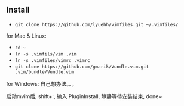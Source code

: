 ## Install

* `git clone https://github.com/lyuehh/vimfiles.git ~/.vimfiles/`

for Mac & Linux:

* `cd ~`
* `ln -s .vimfils/vim .vim`
* `ln -s .vimfiles/vimrc .vimrc`
* `git clone https://github.com/gmarik/Vundle.vim.git .vim/bundle/Vundle.vim`

for Windows:
自己想办法。。。

启动mvim后, shift+:, 输入 PluginInstall, 静静等待安装结束, done~
